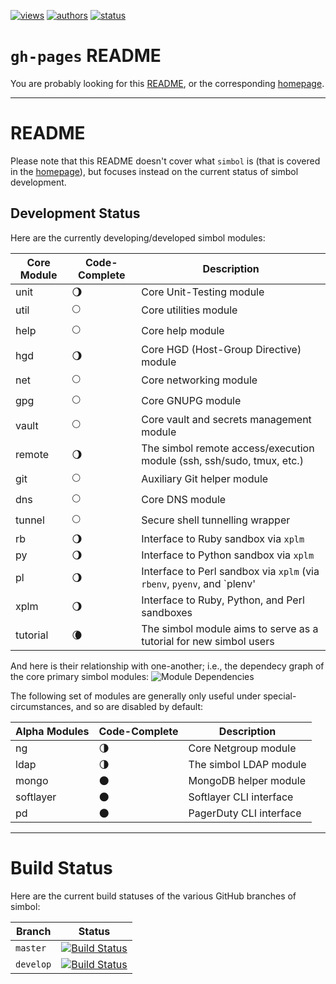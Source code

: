 [![views](https://sourcegraph.com/api/repos/github.com/schtunt/simbol/counters/views.png)](https://sourcegraph.com/github.com/schtunt/simbol)
[![authors](https://sourcegraph.com/api/repos/github.com/schtunt/simbol/badges/authors.png)](https://sourcegraph.com/github.com/schtunt/simbol)
[![status](https://sourcegraph.com/api/repos/github.com/schtunt/simbol/badges/status.png)](https://sourcegraph.com/github.com/schtunt/simbol)

# `gh-pages` README
You are probably looking for this [README](https://github.com/schtunt/simbol/blob/gh-pages/README.md), or the corresponding [homepage](http://schtunt.github.io/simbol/).

---
# README
Please note that this README doesn't cover what `simbol` is (that is covered in the [homepage](http://schtunt.github.io/simbol/)), but focuses instead on the current status of simbol development.

## Development Status
<!--
We use moons to illustrate code-complete status.

:new_moon:
:waxing_crescent_moon:
:first_quarter_moon:
:waxing_gibbous_moon:
:full_moon:
:waning_gibbous_moon:
:last_quarter_moon:
:waning_crescent_moon:
:new_moon:
-->

Here are the currently developing/developed simbol modules:

| Core Module   | Code-Complete           | Description                                                             |
| ------------- | ----------------------- | -------------------------------------------------------------------     |
| unit          | :waning_gibbous_moon:   | Core Unit-Testing module                                                |
| util          | :full_moon:             | Core utilities module                                                   |
| help          | :full_moon:             | Core help module                                                        |
| hgd           | :waning_gibbous_moon:   | Core HGD (Host-Group Directive) module                                  |
| net           | :full_moon:             | Core networking module                                                  |
| gpg           | :full_moon:             | Core GNUPG module                                                       |
| vault         | :full_moon:             | Core vault and secrets management module                                |
| remote        | :waning_gibbous_moon:   | The simbol remote access/execution module (ssh, ssh/sudo, tmux, etc.)     |
| git           | :full_moon:             | Auxiliary Git helper module                                             |
| dns           | :full_moon:             | Core DNS module                                                         |
| tunnel        | :full_moon:             | Secure shell tunnelling wrapper                                         |
| rb            | :waning_gibbous_moon:   | Interface to Ruby sandbox via `xplm`                                    |
| py            | :waning_gibbous_moon:   | Interface to Python sandbox via `xplm`                                  |
| pl            | :waning_gibbous_moon:   | Interface to Perl sandbox via `xplm` (via `rbenv`, `pyenv`, and `plenv' |
| xplm          | :waning_gibbous_moon:   | Interface to Ruby, Python, and Perl sandboxes                           |
| tutorial      | :waning_crescent_moon:  | The simbol module aims to serve as a tutorial for new simbol users          |

And here is their relationship with one-another; i.e., the dependecy graph of the core primary simbol modules:
![Module Dependencies](https://dl.dropboxusercontent.com/u/68796871/projects/Site/dependencies.png)

The following set of modules are generally only useful under special-circumstances, and so are disabled by default:

| Alpha Modules | Code-Complete           | Description                                                         |
| ------------- | ----------------------- | ------------------------------------------------------------------- |
| ng            | :last_quarter_moon:     | Core Netgroup module                                                |
| ldap          | :last_quarter_moon:     | The simbol LDAP module                                                |
| mongo         | :new_moon:              | MongoDB helper module                                               |
| softlayer     | :new_moon:              | Softlayer CLI interface                                             |
| pd            | :new_moon:              | PagerDuty CLI interface                                             |

---

# Build Status
Here are the current build statuses of the various GitHub branches of simbol:

| Branch     | Status |
|------------|--------|
| `master`   | [![Build Status](https://travis-ci.org/schtunt/simbol.png?branch=master)](https://travis-ci.org/schtunt/simbol/branches) |
| `develop`  | [![Build Status](https://travis-ci.org/schtunt/simbol.png?branch=develop)](https://travis-ci.org/schtunt/simbol/branches) |
